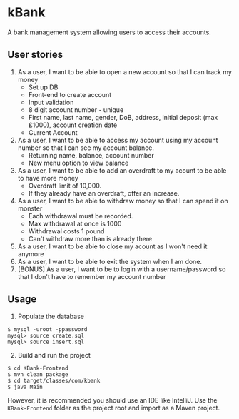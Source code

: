# kBank

A bank management system allowing users to access their accounts.

## User stories

1. As a user, I want to be able to open a new account so that I can track my money
	* Set up DB
	* Front-end to create account
	* Input validation
	* 8 digit account number - unique
	* First name, last name, gender, DoB, address, initial deposit (max £1000), account creation date
	* Current Account
2. As a user, I want to be able to access my account using my account number so that I can see my account balance.
	* Returning name, balance, account number
	* New menu option to view balance
3. As a user, I want to be able to add an overdraft to my acount to be able to have more money
    * Overdraft limit of 10,000.
    * If they already have an overdraft, offer an increase.
4. As a user, I want to be able to withdraw money so that I can spend it on monster
    * Each withdrawal must be recorded.
    * Max withdrawal at once is 1000
    * Withdrawal costs 1 pound
    * Can't withdraw more than is already there
5. As a user, I want to be able to close my acount as I won't need it anymore
6. As a user, I want to be able to exit the system when I am done.
7. [BONUS] As a user, I want to be to login with a username/password so that I don't have to remember my account number

## Usage

1. Populate the database

```
$ mysql -uroot -ppassword
mysql> source create.sql
mysql> source insert.sql
```
2. Build and run the project

```
$ cd KBank-Frontend
$ mvn clean package
$ cd target/classes/com/kbank
$ java Main
```
However, it is recommended you should use an IDE like IntelliJ.
Use the `KBank-Frontend` folder as the project root and import as a Maven project.
